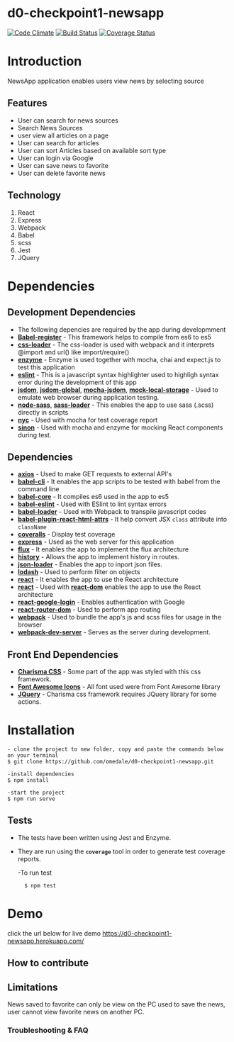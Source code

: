 # d0-checkpoint1-newsapp

[![Code Climate](https://codeclimate.com/github/omedale/d0-checkpoint1-newsapp/badges/gpa.svg)](https://codeclimate.com/github/omedale/d0-checkpoint1-newsapp)
[![Build Status](https://travis-ci.org/omedale/d0-checkpoint1-newsapp.svg?branch=chore/fix-npm-script)](https://travis-ci.org/omedale/d0-checkpoint1-newsapp)
[![Coverage Status](https://coveralls.io/repos/github/omedale/d0-checkpoint1-newsapp/badge.svg?branch=chore%2Ffeedback-fix)](https://coveralls.io/github/omedale/d0-checkpoint1-newsapp?branch=chore%2Ffeedback-fix)

# Introduction
NewsApp application enables users view news by selecting source
## Features
<ul>
<li>User can search for news sources</li>
<li>Search News Sources</li>
<li>user view all articles on a page</li>
<li>User can search for articles</li>
<li>User can sort Articles based on available sort type</li>
<li>User can login via Google</li>
<li>User can save news to favorite</li>
<li>User can delete favorite news</li>
</ul>

## Technology

1. React
2. Express
3. Webpack
4. Babel
5. scss
6. Jest
7. JQuery

# Dependencies

## Development Dependencies
*  The following depencies are required by the app during developmment
  *  **[Babel-register](https://www.npmjs.com/package/babel-register)** - This framework helps to compile from es6 to es5
  *  **[css-loader](https://www.npmjs.com/package/css-loader)** - The  css-loader is used with webpack and it interprets @import and url() like import/require()
  *  **[enzyme](https://www.npmjs.com/package/enzyme)** - Enzyme is used together with mocha, chai and expect.js to test this application
  *  **[eslint](https://www.npmjs.com/package/eslint)** - This is a javascript syntax highlighter used to highligh syntax error during the development of this app
  *  **[jsdom](https://www.npmjs.com/package/jsdom)**, **[jsdom-global](https://www.npmjs.com/package/jsdom-global)**, **[mocha-jsdom](https://www.npmjs.com/package/mocha-jsdom)**, **[mock-local-storage](https://www.npmjs.com/package/mock-local-storage)** - Used to emulate web browser during application testing.
   *  **[node-sass](https://www.npmjs.com/package/node-sass)**, **[sass-loader](https://www.npmjs.com/package/sass-loader)** - This enables the app to use sass (.scss) directly in scripts
  *  **[nyc](https://www.npmjs.com/package/nyc)** - Used with mocha for test coverage report
  *  **[sinon](https://www.npmjs.com/package/sinon)** - Used with mocha and enzyme for mocking React components during test.

  ## Dependencies

*  **[axios](https://www.npmjs.com/package/axios)** - Used to make GET requests to external API's
*  **[babel-cli](https://www.npmjs.com/package/babel-cli)** - It enables the app scripts to be tested with babel from the command line
*  **[babel-core](https://www.npmjs.com/package/babel-core)** - It compiles es6 used in the app to es5
*  **[babel-eslint](https://www.npmjs.com/package/babel-eslint)** - Used with ESlint to lint syntax errors
*  **[babel-loader](https://www.npmjs.com/package/babel-loader)** - Used with Webpack to transpile javascript codes
*  **[babel-plugin-react-html-attrs](https://www.npmjs.com/package/babel-plugin-react-html-attrs)** - It help convert JSX `class` attribute into `className` 
*  **[coveralls](https://www.npmjs.com/package/coveralls)** - Display test coverage
*  **[express](https://www.npmjs.com/package/express)** - Used as the web server for this application
*  **[flux](https://www.npmjs.com/package/flux)** - It enables the app to implement the flux architecture
*  **[history](https://www.npmjs.com/package/history)** - Allows the app to implement history in routes.
*  **[json-loader](https://www.npmjs.com/package/json-loader)** - Enables the app to inport json files.
*  **[lodash](https://www.npmjs.com/package/lodash)** - Used to perform filter on objects
*  **[react](https://www.npmjs.com/package/react)** - It enables the app to use the React architecture
*  **[react](https://www.npmjs.com/package/react)** - Used with **[react-dom](https://www.npmjs.com/package/react-dom)** enables the app to use the React architecture
*  **[react-google-login](https://www.npmjs.com/package/react-google-login)** - Enables authentication with Google
*  **[react-router-dom](https://www.npmjs.com/package/react-router-dom)** - Used to perform app routing
*  **[webpack](https://www.npmjs.com/package/react-router-dom)** - Used to bundle the app's js and scss files for usage in the browser
*  **[webpack-dev-server](https://www.npmjs.com/package/webpack-dev-server)** - Serves as the server during development.

## Front End Dependencies
*  **[Charisma CSS](https://usman.it/themes/charisma/)** - Some part of the app was styled with this css framework.
*  **[Font Awesome Icons](https://fontawesome.io/icons/)** - All font used were from Font Awesome library 
*  **[JQuery](https://)** - Charisma css framework requires JQuery library for some actions. 


# Installation

    - clone the project to new folder, copy and paste the commands below on your terminal
    $ git clone https://github.com/omedale/d0-checkpoint1-newsapp.git

    -install dependencies
    $ npm install

    -start the project
    $ npm run serve


## Tests
*  The tests have been written using Jest and Enzyme.
*  They are run using the **`coverage`** tool in order to generate test coverage reports.

     -To run test

         $ npm test

# Demo
click the url below for live demo
https://d0-checkpoint1-newsapp.herokuapp.com/


## How to contribute

## Limitations
News saved to favorite can only be view on the PC used to save the news, user cannot view favorite news on another PC.

### Troubleshooting & FAQ
